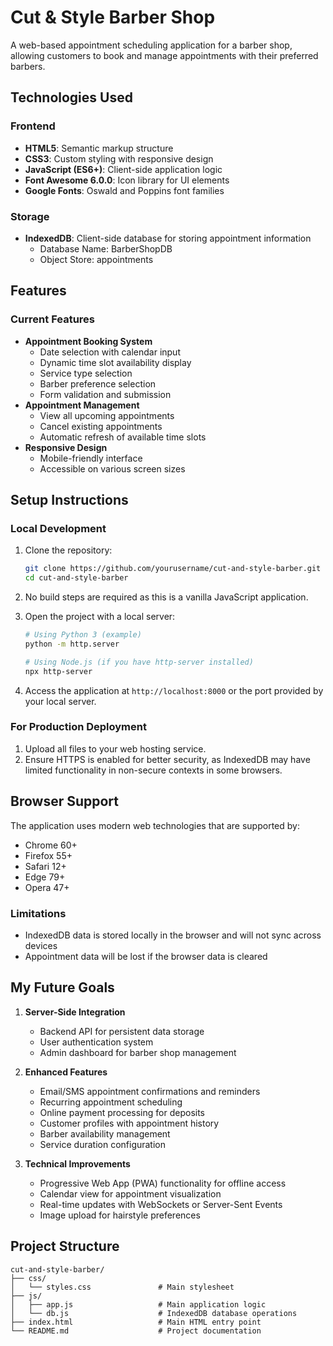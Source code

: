 # Cut & Style Barber Shop

A web-based appointment scheduling application for a barber shop, allowing customers to book and manage appointments with their preferred barbers.

## Technologies Used
### Frontend
- **HTML5**: Semantic markup structure
- **CSS3**: Custom styling with responsive design
- **JavaScript (ES6+)**: Client-side application logic
- **Font Awesome 6.0.0**: Icon library for UI elements
- **Google Fonts**: Oswald and Poppins font families
### Storage
- **IndexedDB**: Client-side database for storing appointment information
  - Database Name: BarberShopDB
  - Object Store: appointments
  
## Features

### Current Features
- **Appointment Booking System**
  - Date selection with calendar input
  - Dynamic time slot availability display
  - Service type selection
  - Barber preference selection
  - Form validation and submission
- **Appointment Management**
  - View all upcoming appointments
  - Cancel existing appointments
  - Automatic refresh of available time slots
- **Responsive Design**
  - Mobile-friendly interface
  - Accessible on various screen sizes

## Setup Instructions

### Local Development
1. Clone the repository:
   ```bash
   git clone https://github.com/yourusername/cut-and-style-barber.git
   cd cut-and-style-barber
   ```

2. No build steps are required as this is a vanilla JavaScript application.

3. Open the project with a local server:
   ```bash
   # Using Python 3 (example)
   python -m http.server
   
   # Using Node.js (if you have http-server installed)
   npx http-server
   ```

4. Access the application at `http://localhost:8000` or the port provided by your local server.

### For Production Deployment
1. Upload all files to your web hosting service.
2. Ensure HTTPS is enabled for better security, as IndexedDB may have limited functionality in non-secure contexts in some browsers.

## Browser Support

The application uses modern web technologies that are supported by:
- Chrome 60+
- Firefox 55+
- Safari 12+
- Edge 79+
- Opera 47+

### Limitations
- IndexedDB data is stored locally in the browser and will not sync across devices
- Appointment data will be lost if the browser data is cleared

## My Future Goals

1. **Server-Side Integration**
   - Backend API for persistent data storage
   - User authentication system
   - Admin dashboard for barber shop management

2. **Enhanced Features**
   - Email/SMS appointment confirmations and reminders
   - Recurring appointment scheduling
   - Online payment processing for deposits
   - Customer profiles with appointment history
   - Barber availability management
   - Service duration configuration

3. **Technical Improvements**
   - Progressive Web App (PWA) functionality for offline access
   - Calendar view for appointment visualization
   - Real-time updates with WebSockets or Server-Sent Events
   - Image upload for hairstyle preferences

## Project Structure

```
cut-and-style-barber/
├── css/
│   └── styles.css               # Main stylesheet
├── js/
│   ├── app.js                   # Main application logic
│   └── db.js                    # IndexedDB database operations
├── index.html                   # Main HTML entry point
└── README.md                    # Project documentation
```

